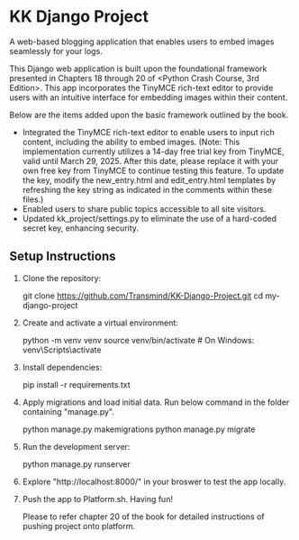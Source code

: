 
# KK Django Project
A web-based blogging application that enables users to embed images seamlessly for your logs.

This Django web application is built upon the foundational framework presented in Chapters 18 through 20 of <Python Crash Course, 3rd Edition>. This app incorporates the TinyMCE rich-text editor to provide users with an intuitive interface for embedding images within their content. 

Below are the items added upon the basic framework outlined by the book.  
* Integrated the TinyMCE rich-text editor to enable users to input rich content, including the ability to embed images.
    (Note: This implementation currently utilizes a 14-day free trial key from TinyMCE, valid until March 29, 2025. After this date, please replace it with your own free key from TinyMCE to continue testing this feature. To update the key, modify the new_entry.html and edit_entry.html templates by refreshing the key string as indicated in the comments within these files.)
* Enabled users to share public topics accessible to all site visitors.  
* Updated kk_project/settings.py to eliminate the use of a hard-coded secret key,  enhancing security.





## Setup Instructions
1. Clone the repository:

   git clone https://github.com/Transmind/KK-Django-Project.git
   cd my-django-project

2. Create and activate a virtual environment:

   python -m venv venv
   source venv/bin/activate  # On Windows: venv\Scripts\activate

3. Install dependencies:

   pip install -r requirements.txt


4. Apply migrations and load initial data. Run below command in the folder containing "manage.py".

   python manage.py makemigrations
   python manage.py migrate


6. Run the development server:

   python manage.py runserver

7. Explore "http://localhost:8000/" in your broswer to test the app locally.

8. Push the app to Platform.sh. Having fun! 
   
   Please to refer chapter 20 of the book for detailed instructions of pushing project onto platform. 
